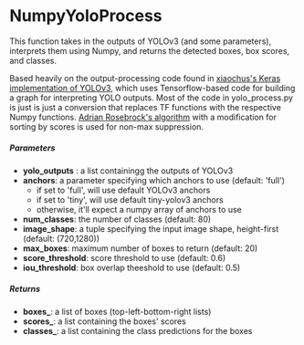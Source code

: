# NumpyYoloProcess


This function takes in the outputs of YOLOv3 (and some parameters), interprets them using Numpy, and returns the detected boxes, box scores, and classes. 

Based heavily on the output-processing code found in [xiaochus's Keras implementation of YOLOv3](https://github.com/xiaochus/YOLOv3), which uses Tensorflow-based code for building a graph for interpreting YOLO outputs. Most of the code in yolo_process.py is just is just a conversion that replaces TF functions with the respective Numpy functions. [Adrian Rosebrock's algorithm](https://www.pyimagesearch.com/2015/02/16/faster-non-maximum-suppression-python/) with a modification for sorting by scores is used for non-max suppression.

##### Parameters

- **yolo_outputs** : a list containingg the outputs of YOLOv3
- **anchors**: a parameter specifying which anchors to use (default: 'full')
  - if set to 'full', will use default YOLOv3 anchors 
  - if set to 'tiny', will use default tiny-yolov3 anchors
  - otherwise, it'll expect a numpy array of anchors to use
- **num_classes**: the number of classes (default: 80)
- **image_shape**: a tuple specifying the input image shape, height-first (default: (720,1280))
- **max_boxes**: maximum number of boxes to return (default: 20)
- **score_threshold**: score threshold to use (default: 0.6)
- **iou_threshold**: box overlap theeshold to use (default: 0.5)

##### Returns

- **boxes_**: a list of boxes (top-left-bottom-right lists)
- **scores_**: a list containing the boxes' scores
- **classes_**: a list containing the class predictions for the boxes

